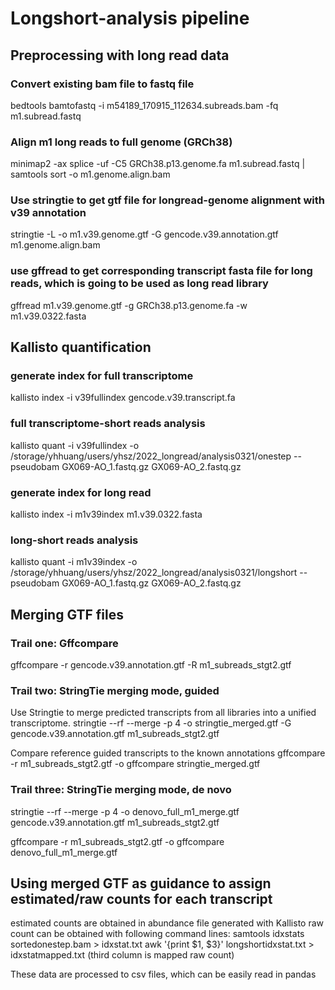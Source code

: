 # Longshort-analysis pipeline
## Preprocessing with long read data
### Convert existing bam file to fastq file
bedtools bamtofastq -i m54189_170915_112634.subreads.bam -fq m1.subread.fastq

### Align m1 long reads to full genome (GRCh38)
minimap2 -ax splice -uf -C5 GRCh38.p13.genome.fa m1.subread.fastq | samtools sort -o m1.genome.align.bam

### Use stringtie to get gtf file for longread-genome alignment with v39 annotation
stringtie -L -o m1.v39.genome.gtf -G gencode.v39.annotation.gtf m1.genome.align.bam

### use gffread to get corresponding transcript fasta file for long reads, which is going to be used as long read library
gffread m1.v39.genome.gtf  -g GRCh38.p13.genome.fa -w m1.v39.0322.fasta

## Kallisto quantification
### generate index for full transcriptome
kallisto index -i v39fullindex gencode.v39.transcript.fa

### full transcriptome-short reads analysis
kallisto quant -i v39fullindex -o /storage/yhhuang/users/yhsz/2022_longread/analysis0321/onestep --pseudobam GX069-AO_1.fastq.gz GX069-AO_2.fastq.gz

### generate index for long read
kallisto index -i m1v39index m1.v39.0322.fasta

### long-short reads analysis
kallisto quant -i m1v39index -o /storage/yhhuang/users/yhsz/2022_longread/analysis0321/longshort --pseudobam GX069-AO_1.fastq.gz GX069-AO_2.fastq.gz

## Merging GTF files
### Trail one: Gffcompare
gffcompare -r gencode.v39.annotation.gtf -R m1_subreads_stgt2.gtf

### Trail two: StringTie merging mode, guided
Use Stringtie to merge predicted transcripts from all libraries into a unified transcriptome.
stringtie --rf --merge -p 4 -o stringtie_merged.gtf -G gencode.v39.annotation.gtf m1_subreads_stgt2.gtf

Compare reference guided transcripts to the known annotations
gffcompare -r m1_subreads_stgt2.gtf -o gffcompare stringtie_merged.gtf

### Trail three: StringTie merging mode, de novo
stringtie --rf --merge -p 4 -o denovo_full_m1_merge.gtf gencode.v39.annotation.gtf m1_subreads_stgt2.gtf 

gffcompare -r m1_subreads_stgt2.gtf -o gffcompare denovo_full_m1_merge.gtf 

## Using merged GTF as guidance to assign estimated/raw counts for each transcript

estimated counts are obtained in abundance file generated with Kallisto
raw count can be obtained with following command lines:
samtools idxstats sortedonestep.bam > idxstat.txt
awk '{print $1, $3}' longshortidxstat.txt > idxstatmapped.txt  (third column is mapped raw count)

These data are processed to csv files, which can be easily read in pandas

